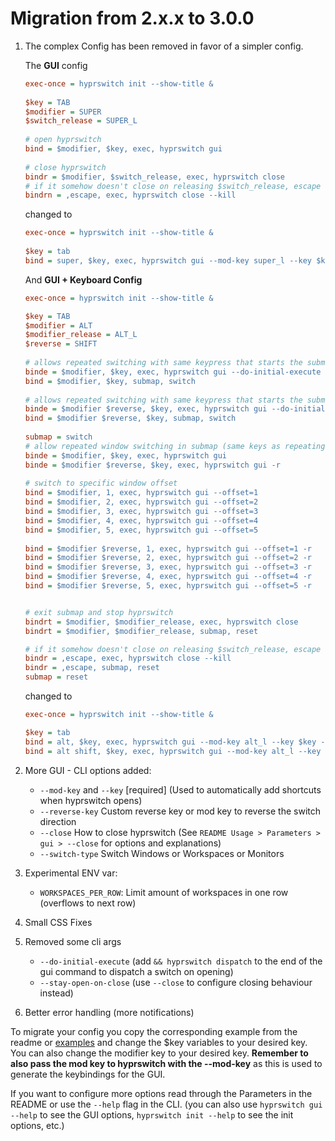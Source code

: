 # Migration from 2.x.x to 3.0.0

1. The complex Config has been removed in favor of a simpler config.

   The **GUI** config
   ```ini
   exec-once = hyprswitch init --show-title &
    
   $key = TAB
   $modifier = SUPER
   $switch_release = SUPER_L
    
   # open hyprswitch
   bind = $modifier, $key, exec, hyprswitch gui
    
   # close hyprswitch
   bindr = $modifier, $switch_release, exec, hyprswitch close
   # if it somehow doesn't close on releasing $switch_release, escape can kill (doesnt switch)
   bindrn = ,escape, exec, hyprswitch close --kill
   ```
   changed to
   ```ini
   exec-once = hyprswitch init --show-title &
    
   $key = tab
   bind = super, $key, exec, hyprswitch gui --mod-key super_l --key $key
   ```
   And **GUI + Keyboard Config**
   ```ini
   exec-once = hyprswitch init --show-title &
   
   $key = TAB
   $modifier = ALT
   $modifier_release = ALT_L
   $reverse = SHIFT
    
   # allows repeated switching with same keypress that starts the submap
   binde = $modifier, $key, exec, hyprswitch gui --do-initial-execute
   bind = $modifier, $key, submap, switch
    
   # allows repeated switching with same keypress that starts the submap
   binde = $modifier $reverse, $key, exec, hyprswitch gui --do-initial-execute -r
   bind = $modifier $reverse, $key, submap, switch
    
   submap = switch
   # allow repeated window switching in submap (same keys as repeating while starting)
   binde = $modifier, $key, exec, hyprswitch gui
   binde = $modifier $reverse, $key, exec, hyprswitch gui -r
    
   # switch to specific window offset
   bind = $modifier, 1, exec, hyprswitch gui --offset=1
   bind = $modifier, 2, exec, hyprswitch gui --offset=2
   bind = $modifier, 3, exec, hyprswitch gui --offset=3
   bind = $modifier, 4, exec, hyprswitch gui --offset=4
   bind = $modifier, 5, exec, hyprswitch gui --offset=5
    
   bind = $modifier $reverse, 1, exec, hyprswitch gui --offset=1 -r
   bind = $modifier $reverse, 2, exec, hyprswitch gui --offset=2 -r
   bind = $modifier $reverse, 3, exec, hyprswitch gui --offset=3 -r
   bind = $modifier $reverse, 4, exec, hyprswitch gui --offset=4 -r
   bind = $modifier $reverse, 5, exec, hyprswitch gui --offset=5 -r
   
   
   # exit submap and stop hyprswitch
   bindrt = $modifier, $modifier_release, exec, hyprswitch close
   bindrt = $modifier, $modifier_release, submap, reset
   
   # if it somehow doesn't close on releasing $switch_release, escape can kill (doesnt switch)
   bindr = ,escape, exec, hyprswitch close --kill
   bindr = ,escape, submap, reset
   submap = reset
   ```
   changed to
   ```ini
   exec-once = hyprswitch init --show-title &
   
   $key = tab
   bind = alt, $key, exec, hyprswitch gui --mod-key alt_l --key $key --close mod-key-release && hyprswitch dispatch
   bind = alt shift, $key, exec, hyprswitch gui --mod-key alt_l --key $key --close mod-key-release && hyprswitch dispatch -r
   ```
2. More GUI - CLI options added:
    - `--mod-key` and `--key` [required] (Used to automatically add shortcuts when hyprswitch opens)
    - `--reverse-key` Custom reverse key or mod key to reverse the switch direction
    - `--close` How to close hyprswitch (See `README Usage > Parameters > gui > --close` for options and explanations)
    - `--switch-type` Switch Windows or Workspaces or Monitors
3. Experimental ENV var:
    - `WORKSPACES_PER_ROW`: Limit amount of workspaces in one row (overflows to next row)
4. Small CSS Fixes
5. Removed some cli args
    - `--do-initial-execute` (add `&& hyprswitch dispatch` to the end of the gui command to dispatch a switch on
      opening)
    - `--stay-open-on-close` (use `--close` to configure closing behaviour instead)
6. Better error handling (more notifications)

To migrate your config you copy the corresponding example from the readme or [examples](./EXAMPLES.md) and change the
$key variables to your desired key. You can also change the modifier key to your desired key. **Remember to also pass
the mod key to hyprswitch with the --mod-key** as this is used to generate the keybindings for the GUI.

If you want to configure more options read through the Parameters in the README or use the `--help` flag in the CLI.
(you can also use `hyprswitch gui --help` to see the GUI options, `hyprswitch init --help` to see the init options,
etc.)
